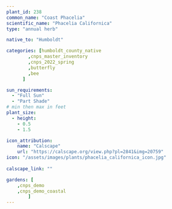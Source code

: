 ```yaml
---
plant_id: 238 
common_name: "Coast Phacelia"
scientific_name: "Phacelia Californica"
type: "annual herb"

native_to: "Humboldt"

categories: [humboldt_county_native
        ,cnps_master_inventory
        ,cnps_2022_spring
        ,butterfly
        ,bee
      ]

sun_requirements:
  - "Full Sun"
  - "Part Shade"
# min then max in feet
plant_size:
  - height: 
    - 0.5 
    - 1.5

icon_attribution: 
    name: "Calscape"
    url: "https://calscape.org/view.php?pl=2841&img=20759"
icon: "/assets/images/plants/phacelia_californica_icon.jpg"
 
calscape_link: ""

gardens: [
    ,cnps_demo
    ,cnps_demo_coastal
        ]
---
```

